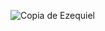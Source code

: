 ![Copia de Ezequiel](https://user-images.githubusercontent.com/44619010/141986544-0309ae4a-320f-4d52-bac3-cf0776f84c99.gif)
